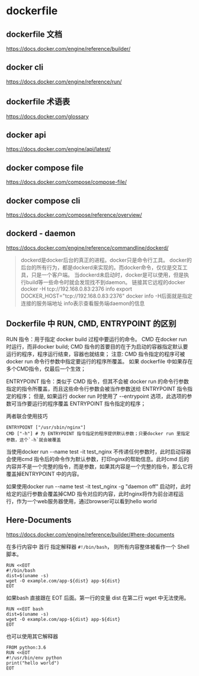 # dockerfile

## dockerfile 文档
https://docs.docker.com/engine/reference/builder/

## docker cli
https://docs.docker.com/engine/reference/run/

## dockerfile 术语表
https://docs.docker.com/glossary

## docker api
https://docs.docker.com/engine/api/latest/

## docker compose file
https://docs.docker.com/compose/compose-file/

## docker compose cli
https://docs.docker.com/compose/reference/overview/

## dockerd - daemon
https://docs.docker.com/engine/reference/commandline/dockerd/
> dockerd是docker后台的真正的进程。docker只是命令行工具。
> docker的后台的所有行为，都是dockerd来实现的。而docker命令，仅仅是交互工具，只是一个客户端。
> 当dockerd未启动时，docker是可以使用，但是执行build等一些命令时就会发现找不到daemon。
> 链接其它远程的docker
> docker -H tcp://192.168.0.83:2376 info
> export DOCKER_HOST="tcp://192.168.0.83:2376"
> docker info
> -H后面就是指定连接的服务端地址 info表示查看服务端daemon的信息

## Dockerfile 中 RUN, CMD, ENTRYPOINT 的区别
RUN 指令：用于指定 docker build 过程中要运行的命令。
CMD 在docker run 时运行，而非docker build;
CMD 指令的首要目的在于为启动的容器指定默认要运行的程序，程序运行结束，容器也就结束；
注意: CMD 指令指定的程序可被 docker run 命令行参数中指定要运行的程序所覆盖。
如果 dockerfile 中如果存在多个CMD指令，仅最后一个生效；

ENTRYPOINT 指令：类似于 CMD 指令，但其不会被 docker run 的命令行参数指定的指令所覆盖，而且这些命令行参数会被当作参数送给 ENTRYPOINT 指令指定的程序；
但是, 如果运行 docker run 时使用了 --entrypoint 选项，此选项的参数可当作要运行的程序覆盖 ENTRYPOINT 指令指定的程序；

两者联合使用技巧
```
ENTRYPOINT ["/usr/sbin/nginx"]
CMD ["-h"] # 为 ENTRYPOINT 指令指定的程序提供默认参数；只要docker run 里指定参数，这个`-h`就会被覆盖
```
当使用docker run --name test -it test_nginx 不传递任何参数时，此时启动容器会使用cmd 指令后的命令作为默认参数，打印nginx的帮助信息。此时cmd 后的内容并不是一个完整的指令，而是参数，如果其内容是一个完整的指令，那么它将覆盖掉ENTRYPOINT 中的内容。

如果使用docker run --name test -it test_nginx -g "daemon off" 启动时，此时给定的运行参数会覆盖掉CMD 指令对应的内容，此时nginx将作为前台进程运行，作为一个web服务器使用，通过browser可以看到hello world


## Here-Documents
https://docs.docker.com/engine/reference/builder/#here-documents

在多行内容中 首行 指定解释器 `#!/bin/bash`， 则所有内容整体被看作一个 Shell 脚本。
```
RUN <<EOT
#!/bin/bash
dist=$(uname -s)
wget -O example.com/app-${dist} app-${dist}
EOT
```
如果bash 直接跟在 EOT 后面。第一行的变量 dist 在第二行 wget 中无法使用。
```
RUN <<EOT bash
dist=$(uname -s)
wget -O example.com/app-${dist} app-${dist}
EOT
```

也可以使用其它解释器
```
FROM python:3.6
RUN <<EOT
#!/usr/bin/env python
print("hello world")
EOT
```